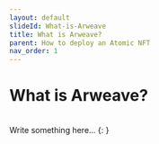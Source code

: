 ```yaml
---
layout: default
slideId: What-is-Arweave
title: What is Arweave?
parent: How to deploy an Atomic NFT
nav_order: 1
---
```


# What is Arweave?

<br>
Write something here...
{: }